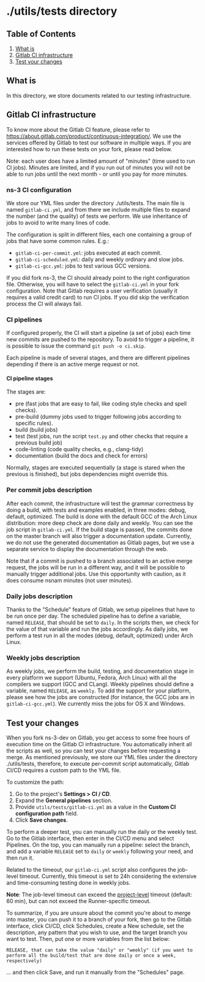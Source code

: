 # ./utils/tests directory

## Table of Contents

1) [What is](#what-is)
2) [Gitlab CI infrastructure](#gitlab-ci-infrastructure)
3) [Test your changes](#test-your-changes)

## What is

In this directory, we store documents related to our testing infrastructure.

## Gitlab CI infrastructure

To know more about the Gitlab CI feature, please refer to <https://about.gitlab.com/product/continuous-integration/>. We use the services offered by Gitlab to test our software in multiple ways. If you are interested how to run these tests on your fork, please read below.

Note: each user does have a limited amount of "minutes" (time used to run CI jobs). Minutes are limited, and if you run out of minutes you will not be able to run jobs until the next month - or until you pay for more minutes.

### ns-3 CI configuration

We store our YML files under the directory ./utils/tests. The main file is named `gitlab-ci.yml`, and from there we include multiple files to expand the number (and the quality) of tests we perform. We use inheritance of jobs to avoid to write many lines of code.

The configuration is split in different files, each one containing a group of jobs that have some common rules. E.g.:

- `gitlab-ci-per-commit.yml`: jobs executed at each commit.
- `gitlab-ci-scheduled.yml`: daily and weekly ordinary and slow jobs.
- `gitlab-ci-gcc.yml`: jobs to test various GCC versions.

If you did fork ns-3, the CI should already point to the right configuration file. Otherwise, you will have to select the `gitlab-ci.yml` in your fork configuration. Note that Gitlab requires a user verification (usually it requires a valid credit card) to run CI jobs. If you did skip the verification process the CI will always fail.

### CI pipelines

If configured properly, the CI will start a pipeline (a set of jobs) each time new commits are pushed to the repository. To avoid to trigger a pipeline, it is possible to issue the command `git push -o ci.skip`.

Each pipeline is made of several stages, and there are different pipelines depending if there is an active merge request or not.

#### CI pipeline stages

The stages are:

- pre (fast jobs that are easy to fail, like coding style checks and spell checks).
- pre-build (dummy jobs used to trigger following jobs according to specific rules).
- build (build jobs)
- test (test jobs, run the script `test.py` and other checks that require a previous build job)
- code-linting (code quality checks, e.g., clang-tidy)
- documentation (build the docs and check for errors)

Normally, stages are executed sequentially (a stage is stared when the previous is finished), but jobs dependencies might override this.

### Per commit jobs description

After each commit, the infrastructure will test the grammar correctness by doing a build, with tests and examples enabled, in three modes: debug, default, optimized. The build is done with the default GCC of the Arch Linux distribution: more deep check are done daily and weekly. You can see the job script in `gitlab-ci.yml`. If the build stage is passed, the commits done on the master branch will also trigger a documentation update. Currently, we do not use the generated documentation as Gitlab pages, but we use a separate service to display the documentation through the web.

Note that if a commit is pushed to a branch associated to an active merge request, the jobs will be run in a different way, and it will be possible to manually trigger additional jobs. Use this opportunity with caution, as it does consume nsnam minutes (not user minutes).

### Daily jobs description

Thanks to the "Schedule" feature of Gitlab, we setup pipelines that have to be run once per day. The scheduled pipeline has to define a variable, named `RELEASE`, that should be set to `daily`. In the scripts then, we check for the value of that variable and run the jobs accordingly. As daily jobs, we perform a test run in all the modes (debug, default, optimized) under Arch Linux.

### Weekly jobs description

As weekly jobs, we perform the build, testing, and documentation stage in every platform we support (Ubuntu, Fedora, Arch Linux) with all the compilers we support (GCC and CLang). Weekly pipelines should define a variable, named `RELEASE`, as `weekly`. To add the support for your platform, please see how the jobs are constructed (for instance, the GCC jobs are in `gitlab-ci-gcc.yml`). We currently miss the jobs for OS X and Windows.

## Test your changes

When you fork ns-3-dev on Gitlab, you get access to some free hours of execution time on the Gitlab CI infrastructure. You automatically inherit all the scripts as well, so you can test your changes before requesting a merge. As mentioned previously, we store our YML files under the directory ./utils/tests, therefore, to execute per-commit script automatically, Gitlab CI/CD requires a custom path to the YML file.

To customize the path:

1. Go to the project's **Settings > CI / CD**.
2. Expand the **General pipelines** section.
3. Provide `utils/tests/gitlab-ci.yml` as a value in the **Custom CI configuration path** field.
4. Click **Save changes**.

To perform a deeper test, you can manually run the daily or the weekly test. Go to the Gitlab interface, then enter in the CI/CD menu and select Pipelines. On the top, you can manually run a pipeline: select the branch, and add a variable `RELEASE` set to `daily` or `weekly` following your need, and then run it.

Related to the timeout, our `gitlab-ci.yml` script also configures the job-level timeout. Currently, this timeout is set to 24h considering the extensive and time-consuming testing done in weekly jobs.

**Note**: The job-level timeout can exceed the [project-level](https://docs.gitlab.com/ee/ci/pipelines/settings.html#set-a-limit-for-how-long-jobs-can-run) timeout (default: 60 min), but can not exceed the Runner-specific timeout.

To summarize, if you are unsure about the commit you're about to
merge into master, you can push it to a branch of your fork, then go to
the Gitlab interface, click CI/CD, click Schedules, create a New
schedule, set the description, any pattern that you wish to use, and the
target branch you want to test. Then, put one or more variables from the
list below:

```shell
RELEASE, that can take the value "daily" or "weekly" (if you want to perform all the build/test that are done daily or once a week, respectively)
```

... and then click Save, and run it manually from the "Schedules" page.
